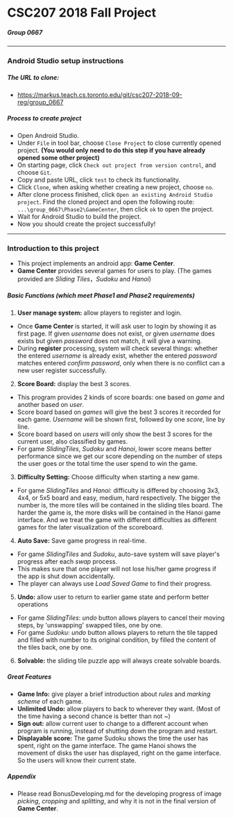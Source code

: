 # CSC207 2018 Fall Project
##### Group 0667
---
### Android Studio setup instructions
##### The URL to clone:
 - https://markus.teach.cs.toronto.edu/git/csc207-2018-09-reg/group_0667 
##### Process to create project
 - Open Android Studio.
 - Under `File` in tool bar, choose `Close Project` to close currently opened project. __(You would only need to do this step if you have already opened some other project)__
 - On starting page, click `Check out project from version control`, and choose `Git`.
 - Copy and paste URL, click `test` to check its functionality.
 - Click `Clone`, when asking whether creating a new project, choose `no`.
 - After clone process finished, click `Open an existing Android Studio project`. Find the cloned project and open the following route: `...\group_0667\Phase2\GameCenter`, then click `ok` to open the project.
 - Wait for Android Studio to build the project.
 - Now you should create the project successfully!
---
### Introduction to this project
 - This project implements an android app: __Game Center__.
 - __Game Center__ provides several games for users to play. 
   (The games provided are _Sliding Tiles_，_Sudoku_ and  _Hanoi_)
##### Basic Functions (which meet Phase1 and Phase2 requirements)
1. __User manage system:__ allow players to register and login.
 - Once __Game Center__ is started, it will ask user to login by showing it as first page. If given _username_ does not exist, or given _username_ does exists but given _password_ does not match, it will give a warning.
 - During __register__ processing, system will check several things: whether the entered _username_ is already exist, whether the entered _password_ matches entered _confirm password_, only when there is no conflict can a new user register successfully.
2. __Score Board:__ display the best 3 scores.
 - This program provides 2 kinds of score boards: one based on _game_ and another based on _user_.
 - Score board based on _games_ will give the best 3 scores it recorded for each game. _Username_ will be shown first, followed by one _score_, line by line.
 - Score board based on _users_ will only show the best 3 scores for the current user, also classified by games.
 - For game _SlidingTiles_, _Sudoku_ and _Hanoi_, lower score means better performance since we get our score depending on the number of steps the user goes or the total time the user spend to win the game.
3. __Difficulty Setting:__ Choose difficulty when starting a new game.
 - For game _SlidingTiles_ and _Hanoi_: difficulty is differed by choosing 3x3, 4x4, or 5x5 board and easy, medium, hard respectively. The bigger the number is, the more tiles will be contained in the sliding tiles board. The harder the game is, the more disks will be contained in the Hanoi game interface. And we treat the game with different difficulties as different games for the later visualization of the scoreboard.
4. __Auto Save:__ Save game progress in real-time.
 - For game _SlidingTiles_ and _Sudoku_, auto-save system will save player's progress after each _swap_ process.
 - This makes sure that one player will not lose his/her game progress if the app is shut down accidentally.
 - The player can always use _Load Saved Game_ to find their progress.
5. __Undo:__ allow user to return to earlier game state and perform better operations
 - For game _SlidingTiles_: _undo_ button allows players to cancel their moving steps, by 'unswapping' swapped tiles, one by one.
 - For game _Sudoku_: _undo_ button allows players to return the tile tapped and filled with number to its original condition, by filled the content of the tiles back, one by one.
6. __Solvable:__ the sliding tile puzzle app will always create solvable boards.
##### Great Features
 - __Game Info:__ give player a brief introduction about _rules_ and _marking scheme_ of each game.
 - __Unlimited Undo:__ allow players to back to wherever they want.
   (Most of the time having a second chance is better than not ~)
 - __Sign out:__ allow current user to change to a different account when program is running, instead of shutting down the program and restart.
 - __Displayable score:__ The game Sudoku shows the time the user has spent, right on the game interface. The game Hanoi shows the movement of disks the user has displayed, right on the game interface. So the users will know their current state.
##### Appendix
 - Please read BonusDeveloping.md for the developing progress of image _picking_, _cropping_ and _splitting_, and why it is not in the final version of __Game Center__.
